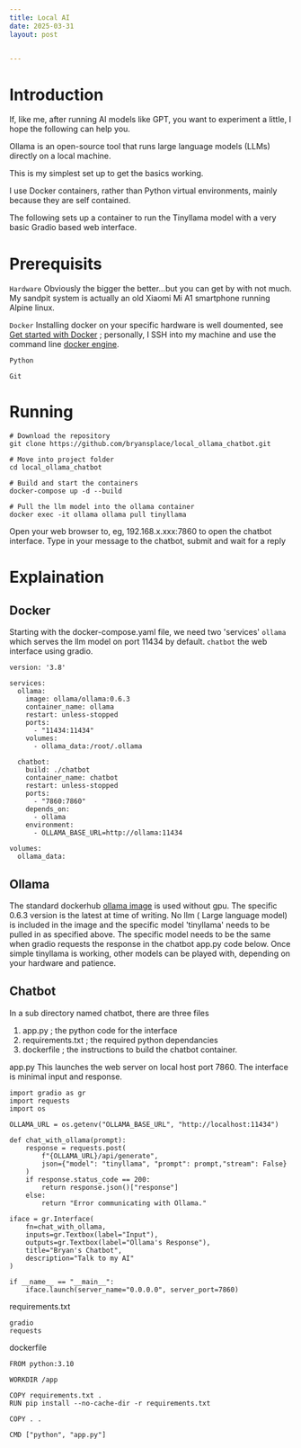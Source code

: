 ```yaml
---
title: Local AI
date: 2025-03-31
layout: post


---
```


# Introduction

If, like me, after running AI models like GPT, you want to experiment a little, I hope the following can help you.

Ollama is an open-source tool that runs large language models (LLMs) directly on a local machine.

This is my simplest set up to get the basics working.

I use Docker containers, rather than Python virtual environments, mainly because they are self contained.

The following sets up a container to run the Tinyllama model with a very basic Gradio based web interface.


# Prerequisits

```Hardware``` Obviously the bigger the better...but you can get by with not much. My sandpit system is actually an old Xiaomi Mi A1 smartphone running Alpine linux.

```Docker``` Installing docker on your specific hardware is well doumented, see [Get started with Docker]( https://www.docker.com/get-started/) ; personally, I SSH into my machine and use the command line [docker engine]( https://docs.docker.com/engine/install).

```Python``` 

```Git```


# Running

```
# Download the repository
git clone https://github.com/bryansplace/local_ollama_chatbot.git

# Move into project folder
cd local_ollama_chatbot

# Build and start the containers
docker-compose up -d --build

# Pull the llm model into the ollama container
docker exec -it ollama ollama pull tinyllama

```

Open  your web browser to, eg, 192.168.x.xxx:7860 to open the chatbot interface. Type in your message to the chatbot, submit and wait for a reply

# Explaination

## Docker

Starting with the docker-compose.yaml file, we need  two 'services'
   ```ollama``` which serves the llm model on port 11434 by default. 
    ```chatbot``` the web interface using gradio.

```
version: '3.8'

services:
  ollama:
    image: ollama/ollama:0.6.3
    container_name: ollama
    restart: unless-stopped
    ports:
      - "11434:11434"
    volumes:
      - ollama_data:/root/.ollama

  chatbot:
    build: ./chatbot
    container_name: chatbot
    restart: unless-stopped
    ports:
      - "7860:7860"
    depends_on:
      - ollama
    environment:
      - OLLAMA_BASE_URL=http://ollama:11434

volumes:
  ollama_data:
```
## Ollama

The standard dockerhub  [ollama image](https://hub.docker.com/r/ollama/ollama) is used without gpu. The specific 0.6.3 version is the latest at time of writing.
No  llm ( Large language model) is included in the image and the specific model 'tinyllama' needs to be pulled in as specified above. The specific model needs to be the same when gradio requests the response in the chatbot app.py code below.
Once simple tinyllama is working, other models can be played with, depending on your hardware and patience.


## Chatbot

In a sub directory named chatbot, there are three files
  1) app.py ; the python code for the interface
  2) requirements.txt ; the required python dependancies 
  3) dockerfile ; the instructions to build the chatbot container.

app.py
This launches the web server on local host port 7860. The interface is minimal input and response.


```
import gradio as gr
import requests
import os

OLLAMA_URL = os.getenv("OLLAMA_BASE_URL", "http://localhost:11434")

def chat_with_ollama(prompt):
    response = requests.post(
        f"{OLLAMA_URL}/api/generate",
        json={"model": "tinyllama", "prompt": prompt,"stream": False}
    )
    if response.status_code == 200:
        return response.json()["response"]
    else:
        return "Error communicating with Ollama."

iface = gr.Interface(
    fn=chat_with_ollama,
    inputs=gr.Textbox(label="Input"),
    outputs=gr.Textbox(label="Ollama's Response"),
    title="Bryan's Chatbot",
    description="Talk to my AI"
)

if __name__ == "__main__":
    iface.launch(server_name="0.0.0.0", server_port=7860)
```
requirements.txt
```
gradio
requests
```

dockerfile
```
FROM python:3.10

WORKDIR /app

COPY requirements.txt .
RUN pip install --no-cache-dir -r requirements.txt

COPY . .

CMD ["python", "app.py"]
```

